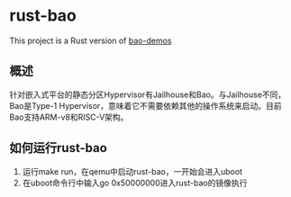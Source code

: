 # rust-bao

This project is a Rust version of [bao-demos](https://github.com/bao-project/bao-demos)

## 概述

针对嵌入式平台的静态分区Hypervisor有Jailhouse和Bao。与Jailhouse不同，Bao是Type-1 Hypervisor，意味着它不需要依赖其他的操作系统来启动。目前Bao支持ARM-v8和RISC-V架构。

## 如何运行rust-bao

1. 运行make run，在qemu中启动rust-bao，一开始会进入uboot
2. 在uboot命令行中输入go 0x50000000进入rust-bao的镜像执行
